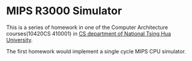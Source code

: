 MIPS R3000 Simulator
=====================
This is a series of homework in one of the Computer Architecture courses(10420CS 410001) in [CS department of National Tsing Hua University](http://web.cs.nthu.edu.tw/).

The first homework would implement a single cycle MIPS CPU simulator.
